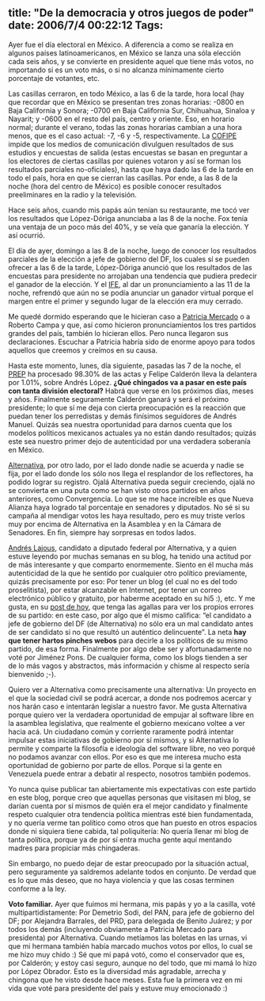 title: "De la democracia y otros juegos de poder"
date: 2006/7/4 00:22:12
Tags: 
---
<p>Ayer fue el día electoral en México. A diferencia a como se realiza en algunos países latinoamericanos, en México se lanza una sóla elección cada seis años, y se convierte en presidente aquel que tiene más votos, no importando si es un voto más, o si no alcanza mínimamente cierto porcentaje de votantes, etc.</p>

<p>Las casillas cerraron, en todo México, a las 6 de la tarde, hora local (hay que recordar que en México se presentan tres zonas horarias: -0800&#160;en Baja California y Sonora; -0700&#160;en Baja California Sur, Chihuahua, Sinaloa y Nayarit; y -0600&#160;en el resto del país, centro y oriente. Eso, en horario normal; durante el verano, todas las zonas horarias cambian a una hora menos, que es el caso actual: -7, -6 y -5, respectivamente. La <a target="_blank" href="http://cofipe.ife.org.mx">COFIPE</a> impide que los medios de comunicación divulguen resultados de sus estudios y encuestas de salida (estas encuestas se basan en preguntar a los electores de ciertas casillas por quienes votaron y así se forman los resultados parciales no-oficiales), hasta que haya dado las 6 de la tarde en todo el país, hora en que se cierran las casillas. Por ende, a las 8 de la noche (hora del centro de México) es posible conocer resultados preeliminares en la radio y la televisión.</p>

<p>Hace seis años, cuando mis papás aún tenían su restaurante, me tocó ver los resultados que López-Dóriga anunciaba a las 8 de la noche. Fox tenía una ventaja de un poco más del 40%, y se veía que ganaría la elección. Y así ocurrió.</p>

<p>El día de ayer, domingo a las 8 de la noche, luego de conocer los resultados parciales de la elección a jefe de gobierno del DF, los cuales sí se pueden ofrecer a las 6 de la tarde, López-Dóriga anunció que los resultados de las encuestas para presidente no arrojaban una tendencia que pudiera predecir el ganador de la elección. Y el <a target="_blank" href="http://www.ife.org.mx">IFE</a>, al dar un pronunciamiento a las 11 de la noche, refrendó que aún no se podía anunciar un ganador virtual porque el margen entre el primer y segundo lugar de la elección era muy cerrado.</p>

<p>Me quedé dormido esperando que le hicieran caso a <a target="_blank" href="http://www.patriciamercado.org.mx">Patricia Mercado</a> o a Roberto Campa y que, así como hicieron pronunciamientos los tres partidos grandes del país, también lo hicieran ellos. Pero nunca llegaron sus declaraciones. Escuchar a Patricia habría sido de enorme apoyo para todos aquellos que creemos y creímos en su causa.</p>

<p>Hasta este momento, lunes, día siguiente, pasadas las 7 de la noche, el <a target="_blank" href="http://www.ife.org.mx/prep2006/">PREP</a> ha procesado 98.30% de las actas y Felipe Calderón lleva la delantera por 1.01%, sobre Andrés López. <strong>¿Qué chingados va a pasar en este país con tanta división electoral?</strong> Habrá que verse en los próximos días, meses y años. Finalmente seguramente Calderón ganará y será el próximo presidente; lo que sí me deja con cierta preocupación es la reacción que puedan tener los perredistas y demás finísimos seguidores de Andrés Manuel. Quizás sea nuestra oportunidad para darnos cuenta que los modelos políticos mexicanos actuales ya no están dando resultados; quizás este sea nuestro primer dejo de autenticidad por una verdadera soberanía en México.<a target="_blank" href="http://www.alternativa.org.mx"> </a></p>

<p><a target="_blank" href="http://www.alternativa.org.mx">Alternativa</a>, por otro lado, por el lado donde nadie se acuerda y nadie se fija, por el lado donde los sólo nos llega el resplandor de los reflectores, ha podido lograr su registro. Ojalá Alternativa pueda seguir creciendo, ojalá no se convierta en una puta como se han visto otros partidos en años anteriores, como Convergencia. Lo que se me hace increíble es que Nueva Alianza haya logrado tal porcentaje en senadores y diputados. No sé si su campaña al mendigar votos les haya resultado, pero es muy triste verlos muy por encima de Alternativa en la Asamblea y en la Cámara de Senadores. En fin, siempre hay sorpresas en todos lados.</p>

<p><a target="_blank" href="http://andreslajous.blogs.com/">Andrés Lajous</a>, candidato a diputado federal por Alternativa, y a quien estuve leyendo por muchas semanas en su blog, ha tenido una actitud por de más interesante y que comparto enormemente. Siento en él mucha más autenticidad de la que he sentido por cualquier otro político previamente, quizás precisamente por eso: Por tener un blog (el cual no es del todo proselitista), por estar alcanzable en Internet, por tener un correo electrónico público y gratuito, por haberme aceptado en su hi5 :), etc. Y me gusta, en su <a target="_blank" href="http://andreslajous.blogs.com/alternativa_joven/2006/07/soy_fan_de_la_d.html">post de hoy</a>, que tenga las agallas para ver los propios errores de su partido: en este caso, por algo que él mismo califica: &#8220;el candidato a jefe de gobierno del DF (de Alternativa) no sólo era un mal candidato antes de ser candidato si no que resultó un auténtico delincuente&#8221;. La neta <strong>hay que tener hartos pinches webos</strong> para decirle a los políticos de su mismo partido, de esa forma. Finalmente por algo debe ser y afortunadamente no voté por Jiménez Pons. De cualquier forma, como los blogs tienden a ser de lo más vagos y abstractos, más información y chisme al respecto sería bienvenido ;-).</p>

<p>Quiero ver a Alternativa como precisamente una alternativa: Un proyecto en el que la sociedad civil se podrá acercar, a donde nos podremos acercar y nos harán caso e intentarán legislar a nuestro favor. Me gusta Alternativa porque quiero ver la verdadera oportunidad de empujar al software libre en la asamblea legislativa, que realmente el gobierno mexicano voltee a ver hacia acá. Un ciudadano común y corriente raramente podrá intentar impulsar estas iniciativas de gobierno por sí mismos, y si Alternativa lo permite y comparte la filosofía e ideología del software libre, no veo porqué no podamos avanzar con ellos. Por eso es que me interesa mucho esta oportunidad de gobierno por parte de ellos. Porque si la gente en Venezuela puede entrar a debatir al respecto, nosotros también podemos.</p>

<p>Yo nunca quise publicar tan abiertamente mis expectativas con este partido en este blog, porque creo que aquellas personas que visitasen mi blog, se darían cuenta por sí mismos de quién era el mejor candidato y finalmente respeto cualquier otra tendencia política mientras esté bien fundamentada, y no quería verme tan político como otros que han puesto en otros espacios donde ni siquiera tiene cabida, tal poliquitería: No quería llenar mi blog de tanta política, porque ya de por sí entra mucha gente aquí mentando madres para propiciar más chingaderas.</p>

<p>Sin embargo, no puedo dejar de estar preocupado por la situación actual, pero seguramente ya saldremos adelante todos en conjunto. De verdad que es lo que más deseo, que no haya violencia y que las cosas terminen conforme a la ley.</p>

<p><strong>Voto familiar.</strong> Ayer que fuimos mi hermana, mis papás y yo a la casilla, voté multipartidistamente: Por Demetrio Sodi, del PAN, para jefe de gobierno del DF; por Alejandra Barrales, del PRD, para delegada de Benito Juárez; y por todos los demás (incluyendo obviamente a Patricia Mercado para presidenta) por Alternativa. Cuando metíamos las boletas en las urnas, vi que mi hermana también había marcado muchos votos por ellos, lo cual se me hizo muy chido :) Sé que mi papá votó, como el conservador que es, por Calderón; y estoy casi seguro, aunque no del todo, que mi mamá lo hizo por López Obrador. Esto es la diversidad más agradable, arrecha y chingona que he visto desde hace meses. Esta fue la primera vez en mi vida que voté para presidente del país y estuve muy emocionado :)</p>
